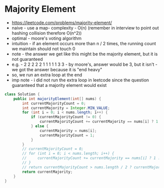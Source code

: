 # Majority Element

- https://leetcode.com/problems/majority-element/
- naive - use a map- complexity - O(n) (remember in interview to point out hashing collision therefore O(n^2))
- optimal - moore's voting algorithm
- intuition - if an element occurs more than n / 2 times, the running count we maintain should not touch 0
- note - the answer we get like this might be the majority element, but it is not guaranteed
- e.g. - 2 2 2 2 2 1 1 1 1 1 3 3 - by moore's, answer would be 3, but it isn't - we got the answer because it is "end heavy"
- so, we run an extra loop at the end
- imp note - i did not run the extra loop in leetcode since the question guaranteed that a majority element would exist

```java
class Solution {
    public int majorityElement(int[] nums) {
        int currentMajorityCount = 0;
        int currentMajority = Integer.MIN_VALUE;
        for (int i = 0; i < nums.length; i++) {
            if (currentMajorityCount != 0) {
                currentMajorityCount += currentMajority == nums[i] ? 1 : -1;
            } else {
                currentMajority = nums[i];
                currentMajorityCount = 1;
            }
        }
        // currentMajorityCount = 0;
        // for (int i = 0; i < nums.length; i++) {
        //     currentMajorityCount += currentMajority == nums[i] ? 1 : 0;
        // }
        // return currentMajorityCount > nums.length / 2 ? currentMajority : Integer.MIN_VALUE;
        return currentMajority;
    }
}
```
